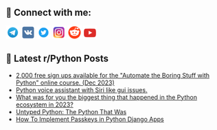 ## 🔎 Connect with me:
[<img src="https://github.com/bullbesh/bullbesh/blob/main/images/Telegram.png" width="32" height="32" />](https://t.me/bullbesh)
[<img src="https://github.com/bullbesh/bullbesh/blob/main/images/VK.png" width="32" height="32" />](https://vk.com/bullbesh)
[<img src="https://github.com/bullbesh/bullbesh/blob/main/images/Twitter.png" width="32" height="32" />](https://twitter.com/bullbesh1)
[<img src="https://github.com/bullbesh/bullbesh/blob/main/images/Instagram.png" width="32" height="32" />](https://www.instagram.com/bullbesh)
[<img src="https://github.com/bullbesh/bullbesh/blob/main/images/Reddit.png" width="32" height="32" />](https://www.reddit.com/user/bullbesh)
[<img src="https://github.com/bullbesh/bullbesh/blob/main/images/YouTube.png" width="32" height="32" />](https://www.youtube.com/channel/UCtfjRs6uzgq5mfm8S06WTcg)

## 📕 Latest r/Python Posts
<!-- BLOG-POST-LIST:START -->
- [2,000 free sign ups available for the &quot;Automate the Boring Stuff with Python&quot; online course. &lpar;Dec 2023&rpar;](https://www.reddit.com/r/Python/comments/188l3cu/2000_free_sign_ups_available_for_the_automate_the/)
- [Python voice assistant with Siri like gui issues.](https://www.reddit.com/r/Python/comments/188fuu2/python_voice_assistant_with_siri_like_gui_issues/)
- [What was for you the biggest thing that happened in the Python ecosystem in 2023?](https://www.reddit.com/r/Python/comments/188fo2w/what_was_for_you_the_biggest_thing_that_happened/)
- [Untyped Python: The Python That Was](https://www.reddit.com/r/Python/comments/188eiud/untyped_python_the_python_that_was/)
- [How To Implement Passkeys in Python Django Apps](https://www.reddit.com/r/Python/comments/188da1b/how_to_implement_passkeys_in_python_django_apps/)
<!-- BLOG-POST-LIST:END -->
